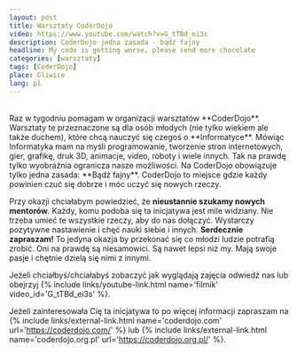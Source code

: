 ```yaml
---
layout: post
title: Warsztaty CoderDojo
video: https://www.youtube.com/watch?v=G_tTBd_ei3s
description: CoderDojo jedna zasada - bądź fajny
headline: My code is getting worse, please send more chocolate
categories: [warsztaty]
tags: [CoderDojo]
place: Gliwice
lang: pl
---
```


<br>
Raz w tygodniu pomagam w organizacji warsztatów **CoderDojo**. Warsztaty te przeznaczone są dla osób młodych (nie tylko wiekiem ale także duchem), które chcą nauczyć się czegoś o **Informatyce**. Mówiąc Informatyka mam na myśli programowanie, tworzenie stron internetowych, gier, grafikę, druk 3D, animacje, video, roboty i wiele innych. Tak na prawdę tylko wyobraźnia ogranicza nasze możliwości. Na CoderDojo obowiązuje tylko jedna zasada: **Bądź fajny**. CoderDojo to miejsce gdzie każdy powinien czuć się dobrze i móc uczyć się nowych rzeczy.

Przy okazji chciałabym powiedzieć, że **nieustannie szukamy nowych mentorów**. Każdy, komu podoba się ta inicjatywa jest mile widziany. Nie trzeba umieć te wszystkie rzeczy, aby do nas dołączyć. Wystarczy pozytywne nastawienie i chęć nauki siebie i innych. **Serdecznie zapraszam!** To jedyna okazja by przekonać się co młodzi ludzie potrafią zrobić. Oni na prawdę są niesamowici. Są nawet lepsi niż my. Mają swoje pasje i chętnie dzielą się nimi z innymi.

Jeżeli chciałbyś/chciałabyś zobaczyć jak wyglądają zajęcia odwiedź nas lub obejrzyj
{% include links/youtube-link.html name='filmik' video_id='G_tTBd_ei3s' %}.

Jeżeli zainteresowała Cię ta inicjatywa to po więcej informacji zapraszam na
{% include links/external-link.html name='coderdojo.com' url='https://coderdojo.com/' %}
lub
{% include links/external-link.html name='coderdojo.org.pl' url='https://coderdojo.org.pl/' %}.
